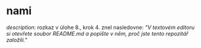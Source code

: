 # nami

*description:* 
rozkaz v úlohe 8., krok 4. znel nasledovne:
_"V textovém editoru si otevřete soubor README.md a popište v něm, proč jste tento repozitář založili."_